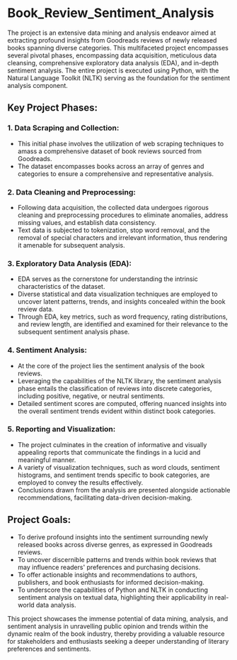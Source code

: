 # Book_Review_Sentiment_Analysis

The project is an extensive data mining and analysis endeavor aimed at extracting profound insights from Goodreads reviews of newly released books spanning diverse categories. This multifaceted project encompasses several pivotal phases, encompassing data acquisition, meticulous data cleansing, comprehensive exploratory data analysis (EDA), and in-depth sentiment analysis. The entire project is executed using Python, with the Natural Language Toolkit (NLTK) serving as the foundation for the sentiment analysis component.

## Key Project Phases:

### 1. Data Scraping and Collection:
- This initial phase involves the utilization of web scraping techniques to amass a comprehensive dataset of book reviews sourced from Goodreads.
- The dataset encompasses books across an array of genres and categories to ensure a comprehensive and representative analysis.

### 2. Data Cleaning and Preprocessing:
- Following data acquisition, the collected data undergoes rigorous cleaning and preprocessing procedures to eliminate anomalies, address missing values, and establish data consistency.
- Text data is subjected to tokenization, stop word removal, and the removal of special characters and irrelevant information, thus rendering it amenable for subsequent analysis.

### 3. Exploratory Data Analysis (EDA):
- EDA serves as the cornerstone for understanding the intrinsic characteristics of the dataset.
- Diverse statistical and data visualization techniques are employed to uncover latent patterns, trends, and insights concealed within the book review data.
- Through EDA, key metrics, such as word frequency, rating distributions, and review length, are identified and examined for their relevance to the subsequent sentiment analysis phase.

### 4. Sentiment Analysis:
- At the core of the project lies the sentiment analysis of the book reviews.
- Leveraging the capabilities of the NLTK library, the sentiment analysis phase entails the classification of reviews into discrete categories, including positive, negative, or neutral sentiments.
- Detailed sentiment scores are computed, offering nuanced insights into the overall sentiment trends evident within distinct book categories.

### 5. Reporting and Visualization:
- The project culminates in the creation of informative and visually appealing reports that communicate the findings in a lucid and meaningful manner.
- A variety of visualization techniques, such as word clouds, sentiment histograms, and sentiment trends specific to book categories, are employed to convey the results effectively.
- Conclusions drawn from the analysis are presented alongside actionable recommendations, facilitating data-driven decision-making.

## Project Goals:
- To derive profound insights into the sentiment surrounding newly released books across diverse genres, as expressed in Goodreads reviews.
- To uncover discernible patterns and trends within book reviews that may influence readers' preferences and purchasing decisions.
- To offer actionable insights and recommendations to authors, publishers, and book enthusiasts for informed decision-making.
- To underscore the capabilities of Python and NLTK in conducting sentiment analysis on textual data, highlighting their applicability in real-world data analysis.

This project showcases the immense potential of data mining, analysis, and sentiment analysis in unravelling public opinion and trends within the dynamic realm of the book industry, thereby providing a valuable resource for stakeholders and enthusiasts seeking a deeper understanding of literary preferences and sentiments.
